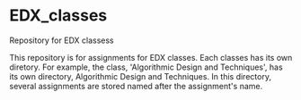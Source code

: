 # EDX_classes
Repository for EDX classess

This repository is for assignments for EDX classes.
Each classes has its own diretory. For example, the class, 'Algorithmic Design and Techniques', has its own directory, Algorithmic Design and Techniques.
In this directory, several assignments are stored named after the assignment's name.  

